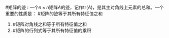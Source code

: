 #矩阵的迹 : 一个$n \times n$矩阵$A$的迹，记作$\text{tr}(A)$，是其主对角线上元素的总和。一个重要的性质是： #矩阵的迹等于其所有特征值之和 
1. #矩阵对角线之和等于所有特征值之和
2.  #矩阵的行列式等于其所有特征值的乘积